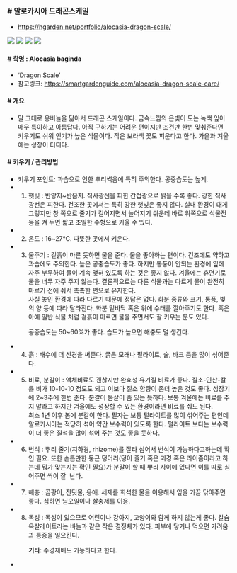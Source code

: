 ### # 알로카시아 드래곤스케일
  - https://hgarden.net/portfolio/alocasia-dragon-scale/

![](알로카시아_드래곤스케일_01.jpeg)
![](알로카시아_드래곤스케일_02.jpeg)
![](알로카시아_드래곤스케일_03.jpeg)
![](알로카시아_드래곤스케일_04.jpeg)

#### # 학명 : Alocasia baginda 
  -  ‘Dragon Scale’
  -  참고링크: https://smartgardenguide.com/alocasia-dragon-scale-care/ 

#### # 개요
  - 말 그대로 용비늘을 닮아서 드래곤 스케일이다. 금속느낌의 은빛이 도는 녹색 잎이 매우 특이하고 아름답다. 아직 구하기는 어려운 편이지만 조건만 한번 맞춰준다면 키우기도 쉬워 인기가 높은 식물이다. 작은 보라색 꽃도 피운다고 한다. 가을과 겨울에는 성장이 더디다.
  
#### # 키우기 / 관리방법
  - 키우기 포인트: 과습으로 인한 뿌리썩음에 특히 주의한다. 공중습도는 높게.
  - 1. 햇빛 : 반양지~반음지. 직사광선을 피한 간접광으로 밝을 수록 좋다. 강한 직사광선은 피한다. 건조한 곳에서는 특히 강한 햇빛은 좋지 않다. 실내 환경이 대게 그렇지만 창 쪽으로 줄기가 길어지면서 늘어지기 쉬운데 바로 위쪽으로 식물전등을 켜 두면 짧고 조밀한 수형으로 키울 수 있다.
  - 2. 온도 : 16~27°C. 따뜻한 곳에서 키운다.
  - 3. 물주기 : 겉흙이 마른 듯하면 물을 준다. 물을 좋아하는 편이다. 건조에도 약하고 과습에도 주의한다. 높은 공중습도가 좋다. 하지만 통풍이 안되는 환경에 잎에 자주 부무하여 물이 계속 맺혀 있도록 하는 것은 좋지 않다. 겨울에는 휴면기로 물을 너무 자주 주지 않는다. 결론적으로는 다른 식물과는 다르게 물이 완전히 마르기 전에 줘서 촉촉한 편으로 유지한다.<br> 사실 놓인 환경에 따라 다르기 때문에 정답은 없다. 화분 종류와 크기, 통풍, 빛의 양 등에 따라 달라진다.
  화분 밑바닥 혹은 위에 수태를 깔아주기도 한다. 혹은 아예 일반 식물 처럼 겉흙이 마르면 물을 주면서도 잘 키우는 분도 있다.</p><p>공중습도는 50~60%가 좋다. 습도가 높으면 해충도 덜 생긴다.
  - 4. 흙 : 배수에 더 신경을 써준다. 굵은 모래나 펄라이트, 숱, 바크 등을 많이 섞어준다.
  - 5. 비료, 분갈이 : 액체비료도 괜찮지만 완효성 유기질 비료가 좋다. 질소-인산-칼륨 비가 10-10-10 정도도 되고 이보다 질소 함량이 좀더 높은 것도 좋다. 성장기에 2~3주에 한번 준다. 분갈이 몸살이 좀 있는 듯하다. 보통 겨울에는 비료를 주지 말라고 하지만 겨울에도 성장할 수 있는 환경이라면 비료를 줘도 된다.<br> 최소 1년 이후 봄에 분갈이 한다. 필자는 보통 펄라이트를 많이 섞어주는 편인데 알로카시아는 적당히 섞어 약간 보수력이 있도록 한다. 펄라이트 보다는 보수력이 더 좋은 질석을 많이 섞어 주는 것도 좋을 듯하다.
  - 6. 번식 : 뿌리 줄기(지하경, rhizome)를 잘라 심어서 번식이 가능하다고하는데 확인 필요. 또한 손톱만한 둥근 덩어리(덩이 줄기 혹은 괴경 혹은 라이좀이라고 하는데 뭐가 맞는지는 확인 필요)가 분갈이 할 때 뿌리 사이에 있다면 이를 따로 심어주면 싹이 잘&nbsp; 난다.
  - 7. 해충 : 곰팡이, 진딧물, 응애. 세제를 희석한 물을 이용해서 잎을 가끔 닦아주면 좋다. 심하면 님오일이나 살충제를 이용.
  - 8. 독성 : 독성이 있으므로 어린이나 강아지, 고양이와 함께 하지 않는게 좋다. 칼슘 옥살레이트라는 바늘과 같은 작은 결정체가 있다. 피부에 닿거나 먹으면 가려움과 통증을 일으킨다.</p><p><strong>기타</strong>: 수경재배도 가능하다고 한다.
  - 
